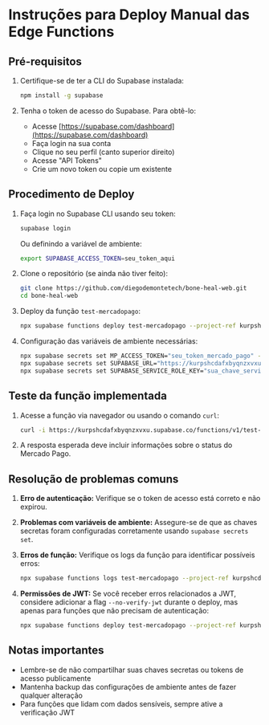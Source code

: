 # Instruções para Deploy Manual das Edge Functions

## Pré-requisitos

1. Certifique-se de ter a CLI do Supabase instalada:
   ```bash
   npm install -g supabase
   ```

2. Tenha o token de acesso do Supabase. Para obtê-lo:
   - Acesse [https://supabase.com/dashboard](https://supabase.com/dashboard)
   - Faça login na sua conta
   - Clique no seu perfil (canto superior direito)
   - Acesse "API Tokens"
   - Crie um novo token ou copie um existente

## Procedimento de Deploy

1. Faça login no Supabase CLI usando seu token:
   ```bash
   supabase login
   ```
   
   Ou definindo a variável de ambiente:
   ```bash
   export SUPABASE_ACCESS_TOKEN=seu_token_aqui
   ```

2. Clone o repositório (se ainda não tiver feito):
   ```bash
   git clone https://github.com/diegodemontetech/bone-heal-web.git
   cd bone-heal-web
   ```

3. Deploy da função `test-mercadopago`:
   ```bash
   npx supabase functions deploy test-mercadopago --project-ref kurpshcdafxbyqnzxvxu --no-verify-jwt
   ```

4. Configuração das variáveis de ambiente necessárias:
   ```bash
   npx supabase secrets set MP_ACCESS_TOKEN="seu_token_mercado_pago" --project-ref kurpshcdafxbyqnzxvxu
   npx supabase secrets set SUPABASE_URL="https://kurpshcdafxbyqnzxvxu.supabase.co" --project-ref kurpshcdafxbyqnzxvxu
   npx supabase secrets set SUPABASE_SERVICE_ROLE_KEY="sua_chave_service_role" --project-ref kurpshcdafxbyqnzxvxu
   ```

## Teste da função implementada

1. Acesse a função via navegador ou usando o comando `curl`:
   ```bash
   curl -i https://kurpshcdafxbyqnzxvxu.supabase.co/functions/v1/test-mercadopago
   ```

2. A resposta esperada deve incluir informações sobre o status do Mercado Pago.

## Resolução de problemas comuns

1. **Erro de autenticação:** Verifique se o token de acesso está correto e não expirou.

2. **Problemas com variáveis de ambiente:** Assegure-se de que as chaves secretas foram configuradas corretamente usando `supabase secrets set`.

3. **Erros de função:** Verifique os logs da função para identificar possíveis erros:
   ```bash
   npx supabase functions logs test-mercadopago --project-ref kurpshcdafxbyqnzxvxu
   ```

4. **Permissões de JWT:** Se você receber erros relacionados a JWT, considere adicionar a flag `--no-verify-jwt` durante o deploy, mas apenas para funções que não precisam de autenticação:
   ```bash
   npx supabase functions deploy test-mercadopago --project-ref kurpshcdafxbyqnzxvxu --no-verify-jwt
   ```

## Notas importantes

- Lembre-se de não compartilhar suas chaves secretas ou tokens de acesso publicamente
- Mantenha backup das configurações de ambiente antes de fazer qualquer alteração
- Para funções que lidam com dados sensíveis, sempre ative a verificação JWT
